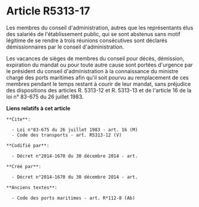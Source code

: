 # Article R5313-17

Les membres du conseil d'administration, autres que les représentants élus des salariés de l'établissement public, qui se
sont abstenus sans motif légitime de se rendre à trois réunions consécutives sont déclarés démissionnaires par le conseil
d'administration. 

Les vacances de sièges de membres du conseil pour décès, démission, expiration du mandat ou pour toute autre cause sont
portées d'urgence par le président du conseil d'administration à la connaissance du ministre chargé des ports maritimes afin
qu'il soit pourvu au remplacement de ces membres pendant le temps restant à courir de leur mandat, sans préjudice des
dispositions des articles R. 5313-12 et R. 5313-13 et de l'article 16 de la loi n° 83-675 du 26 juillet 1983.

**Liens relatifs à cet article**

	**Cite**:

	  - Loi n°83-675 du 26 juillet 1983 - art. 16 (M)
	  - Code des transports - art. R5313-12 (V)

	**Codifié par**:

	  - Décret n°2014-1670 du 30 décembre 2014 - art.

	**Créé par**:

	  - Décret n°2014-1670 du 30 décembre 2014 - art.

	**Anciens textes**:

	  - Code des ports maritimes - art. R*112-8 (Ab)
